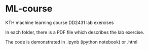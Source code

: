 # ML-course
KTH machine learning course DD2431 lab exercises

In each folder, there is a PDF file which describes the lab exercise. 

The code is demonstrated in .ipynb (ipython notebook) or .html
